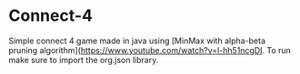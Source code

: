 # Connect-4
Simple connect 4 game made in java using  [MinMax with alpha-beta pruning algorithm](https://www.youtube.com/watch?v=l-hh51ncgDI. To run make sure to import the org.json library.
